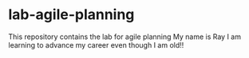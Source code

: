 # lab-agile-planning
This repository contains the lab for agile planning
My name is Ray
I am learning to advance my career even though I am old!!
